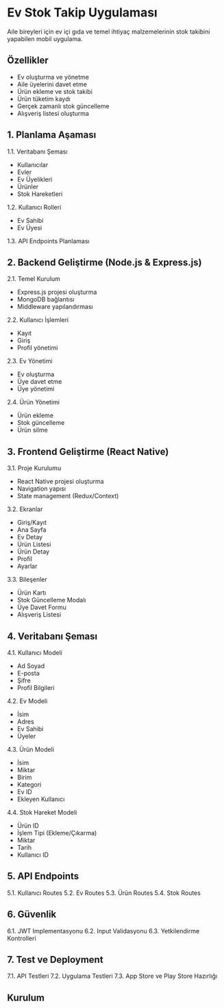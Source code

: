 # Ev Stok Takip Uygulaması

Aile bireyleri için ev içi gıda ve temel ihtiyaç malzemelerinin stok takibini yapabilen mobil uygulama.

## Özellikler
- Ev oluşturma ve yönetme
- Aile üyelerini davet etme
- Ürün ekleme ve stok takibi
- Ürün tüketim kaydı
- Gerçek zamanlı stok güncelleme
- Alışveriş listesi oluşturma

## 1. Planlama Aşaması
1.1. Veritabanı Şeması
   - Kullanıcılar
   - Evler
   - Ev Üyelikleri
   - Ürünler
   - Stok Hareketleri

1.2. Kullanıcı Rolleri
   - Ev Sahibi
   - Ev Üyesi

1.3. API Endpoints Planlaması

## 2. Backend Geliştirme (Node.js & Express.js)
2.1. Temel Kurulum
   - Express.js projesi oluşturma
   - MongoDB bağlantısı
   - Middleware yapılandırması

2.2. Kullanıcı İşlemleri
   - Kayıt
   - Giriş
   - Profil yönetimi

2.3. Ev Yönetimi
   - Ev oluşturma
   - Üye davet etme
   - Üye yönetimi

2.4. Ürün Yönetimi
   - Ürün ekleme
   - Stok güncelleme
   - Ürün silme

## 3. Frontend Geliştirme (React Native)
3.1. Proje Kurulumu
   - React Native projesi oluşturma
   - Navigation yapısı
   - State management (Redux/Context)

3.2. Ekranlar
   - Giriş/Kayıt
   - Ana Sayfa
   - Ev Detay
   - Ürün Listesi
   - Ürün Detay
   - Profil
   - Ayarlar

3.3. Bileşenler
   - Ürün Kartı
   - Stok Güncelleme Modalı
   - Üye Davet Formu
   - Alışveriş Listesi

## 4. Veritabanı Şeması
4.1. Kullanıcı Modeli
   - Ad Soyad
   - E-posta
   - Şifre
   - Profil Bilgileri

4.2. Ev Modeli
   - İsim
   - Adres
   - Ev Sahibi
   - Üyeler

4.3. Ürün Modeli
   - İsim
   - Miktar
   - Birim
   - Kategori
   - Ev ID
   - Ekleyen Kullanıcı

4.4. Stok Hareket Modeli
   - Ürün ID
   - İşlem Tipi (Ekleme/Çıkarma)
   - Miktar
   - Tarih
   - Kullanıcı ID

## 5. API Endpoints
5.1. Kullanıcı Routes
5.2. Ev Routes
5.3. Ürün Routes
5.4. Stok Routes

## 6. Güvenlik
6.1. JWT Implementasyonu
6.2. Input Validasyonu
6.3. Yetkilendirme Kontrolleri

## 7. Test ve Deployment
7.1. API Testleri
7.2. Uygulama Testleri
7.3. App Store ve Play Store Hazırlığı

## Kurulum
